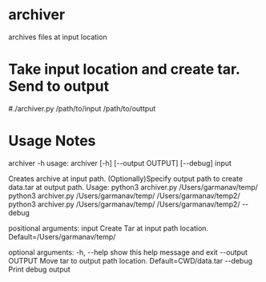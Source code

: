 # archiver
archives files at input location

# Take input location and create tar. Send to output
#./archiver.py /path/to/input /path/to/outtput

# Usage Notes
archiver -h
usage: archiver [-h] [--output OUTPUT] [--debug] input

Creates archive at input path. (Optionally)Specify output path to create
data.tar at output path.
Usage: 
python3 archiver.py /Users/garmanav/temp/
python3 archiver.py /Users/garmanav/temp/ /Users/garmanav/temp2/ 
python3 archiver.py /Users/garmanav/temp/ /Users/garmanav/temp2/ --debug

positional arguments:
  input            Create Tar at input path location.
                   Default=/Users/garmanav/temp/

optional arguments:
  -h, --help       show this help message and exit
  --output OUTPUT  Move tar to output path location. Default=CWD/data.tar
  --debug          Print debug output
